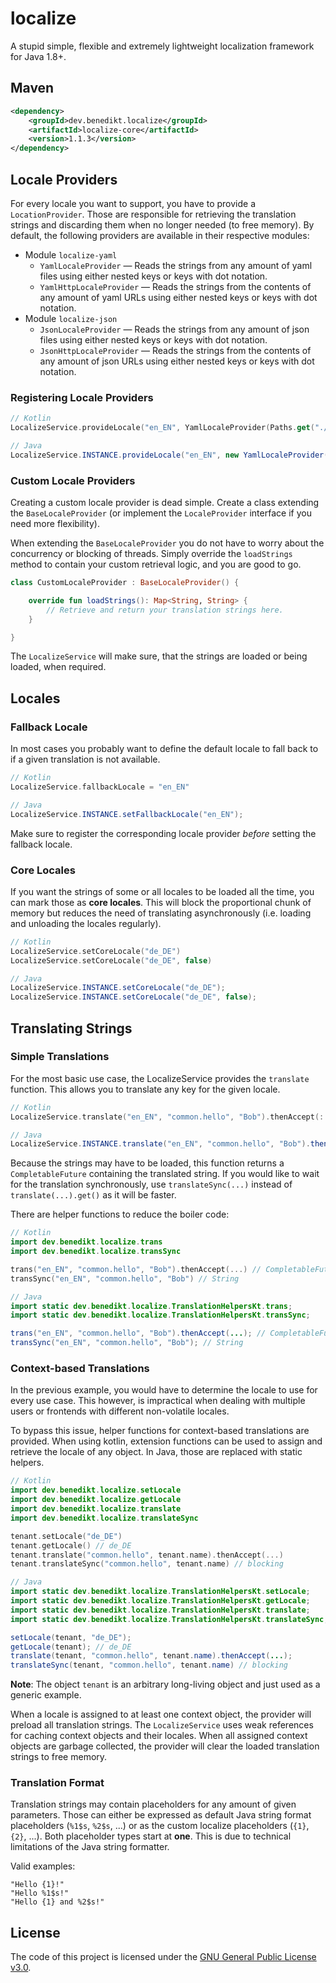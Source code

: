 # localize

A stupid simple, flexible and extremely lightweight localization framework for Java 1.8+.

## Maven

```xml
<dependency>
    <groupId>dev.benedikt.localize</groupId>
    <artifactId>localize-core</artifactId>
    <version>1.1.3</version>
</dependency>
```

## Locale Providers

For every locale you want to support, you have to provide a `LocationProvider`. Those are responsible for retrieving the translation strings and
discarding them when no longer needed (to free memory). By default, the following providers are available in their respective modules:

* Module `localize-yaml`
    * `YamlLocaleProvider` &mdash; Reads the strings from any amount of yaml files using either nested keys or keys with dot notation.
    * `YamlHttpLocaleProvider` &mdash; Reads the strings from the contents of any amount of yaml URLs using either nested keys or keys with dot notation.
* Module `localize-json`
    * `JsonLocaleProvider` &mdash; Reads the strings from any amount of json files using either nested keys or keys with dot notation.
    * `JsonHttpLocaleProvider` &mdash; Reads the strings from the contents of any amount of json URLs using either nested keys or keys with dot notation.

### Registering Locale Providers

```kotlin
// Kotlin
LocalizeService.provideLocale("en_EN", YamlLocaleProvider(Paths.get("./localize-example/locales/en_EN.yaml")))
```

```java
// Java
LocalizeService.INSTANCE.provideLocale("en_EN", new YamlLocaleProvider(Paths.get("./localize-example/locales/en_EN.yaml")));
```

### Custom Locale Providers

Creating a custom locale provider is dead simple. Create a class extending the `BaseLocaleProvider` (or implement the `LocaleProvider` interface
if you need more flexibility).

When extending the `BaseLocaleProvider` you do not have to worry about the concurrency or blocking of threads. Simply override the `loadStrings`
method to contain your custom retrieval logic, and you are good to go.

```kotlin
class CustomLocaleProvider : BaseLocaleProvider() {

    override fun loadStrings(): Map<String, String> {
        // Retrieve and return your translation strings here.
    }

}
```

The `LocalizeService` will make sure, that the strings are loaded or being loaded, when required.

## Locales

### Fallback Locale

In most cases you probably want to define the default locale to fall back to if a given translation is not available.

```kotlin
// Kotlin
LocalizeService.fallbackLocale = "en_EN"
```

```java
// Java
LocalizeService.INSTANCE.setFallbackLocale("en_EN");
```

Make sure to register the corresponding locale provider _before_ setting the fallback locale. 

### Core Locales

If you want the strings of some or all locales to be loaded all the time, you can mark those as **core locales**. This will block the proportional
chunk of memory but reduces the need of translating asynchronously (i.e. loading and unloading the locales regularly).

```kotlin
// Kotlin
LocalizeService.setCoreLocale("de_DE")
LocalizeService.setCoreLocale("de_DE", false)
```

```java
// Java
LocalizeService.INSTANCE.setCoreLocale("de_DE");
LocalizeService.INSTANCE.setCoreLocale("de_DE", false);
```

## Translating Strings

### Simple Translations

For the most basic use case, the LocalizeService provides the `translate` function. This allows you to translate any key for the given locale.

```kotlin
// Kotlin
LocalizeService.translate("en_EN", "common.hello", "Bob").thenAccept(::println) // Hello, Bob!
```

```java
// Java
LocalizeService.INSTANCE.translate("en_EN", "common.hello", "Bob").thenAccept(System.out::println) // Hello, Bob!
```

Because the strings may have to be loaded, this function returns a `CompletableFuture` containing the translated string. If you would like to wait
for the translation synchronously, use `translateSync(...)` instead of `translate(...).get()` as it will be faster.

There are helper functions to reduce the boiler code:

```kotlin
// Kotlin
import dev.benedikt.localize.trans
import dev.benedikt.localize.transSync

trans("en_EN", "common.hello", "Bob").thenAccept(...) // CompletableFuture<String>
transSync("en_EN", "common.hello", "Bob") // String
```

```java
// Java
import static dev.benedikt.localize.TranslationHelpersKt.trans;
import static dev.benedikt.localize.TranslationHelpersKt.transSync;

trans("en_EN", "common.hello", "Bob").thenAccept(...); // CompletableFuture<String>
transSync("en_EN", "common.hello", "Bob"); // String
```

### Context-based Translations

In the previous example, you would have to determine the locale to use for every use case. This however, is impractical when dealing with multiple
users or frontends with different non-volatile locales.

To bypass this issue, helper functions for context-based translations are provided. When using kotlin, extension functions can be used to assign and
retrieve the locale of any object. In Java, those are replaced with static helpers.

```kotlin
// Kotlin
import dev.benedikt.localize.setLocale
import dev.benedikt.localize.getLocale
import dev.benedikt.localize.translate
import dev.benedikt.localize.translateSync

tenant.setLocale("de_DE")
tenant.getLocale() // de_DE
tenant.translate("common.hello", tenant.name).thenAccept(...)
tenant.translateSync("common.hello", tenant.name) // blocking
```

```java
// Java
import static dev.benedikt.localize.TranslationHelpersKt.setLocale;
import static dev.benedikt.localize.TranslationHelpersKt.getLocale;
import static dev.benedikt.localize.TranslationHelpersKt.translate;
import static dev.benedikt.localize.TranslationHelpersKt.translateSync;

setLocale(tenant, "de_DE");
getLocale(tenant); // de_DE
translate(tenant, "common.hello", tenant.name).thenAccept(...);
translateSync(tenant, "common.hello", tenant.name) // blocking
```

**Note**: The object `tenant` is an arbitrary long-living object and just used as a generic example.

When a locale is assigned to at least one context object, the provider will preload all translation strings. The `LocalizeService` uses weak 
references for caching context objects and their locales. When all assigned context objects are garbage collected, the provider will clear the
loaded translation strings to free memory.

### Translation Format

Translation strings may contain placeholders for any amount of given parameters. Those can either be expressed as default Java string format
placeholders (`%1$s`, `%2$s`, ...) or as the custom localize placeholders (`{1}`, `{2}`, ...). Both placeholder types start at **one**. This is due
to technical limitations of the Java string formatter.

Valid examples:
```
"Hello {1}!"
"Hello %1$s!"
"Hello {1} and %2$s!"
```

## License

The code of this project is licensed under the [GNU General Public License v3.0](./LICENSE).
